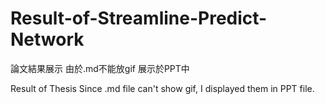 # Result-of-Streamline-Predict-Network
論文結果展示
由於.md不能放gif 展示於PPT中

Result of Thesis
Since .md file can't show gif, I displayed them in PPT file.
